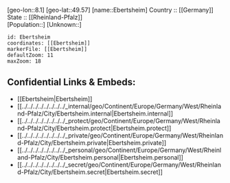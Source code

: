 ﻿---
location: [49.57,8.1] 
mapzoom: [7,12] 
mapmarker: city 
type: City
tags:
- geo/City


SpocWebEntityId: 29960
isDeleted: false
confidential: public

---
[geo-lon::8.1] 
[geo-lat::49.57] 
[name::Ebertsheim] 
Country :: [[Germany]]  
State :: [[Rheinland-Pfalz]]  
[Population::] 
[Unknown::] 


```leaflet
id: Ebertsheim
coordinates: [[Ebertsheim]] 
markerFile: [[Ebertsheim]] 
defaultZoom: 11 
maxZoom: 18
```


## Confidential Links & Embeds: 
- [[Ebertsheim|Ebertsheim]]  
- [[../../../../../../../../_internal/geo/Continent/Europe/Germany/West/Rheinland-Pfalz/City/Ebertsheim.internal|Ebertsheim.internal]] 
- [[../../../../../../../../_protect/geo/Continent/Europe/Germany/West/Rheinland-Pfalz/City/Ebertsheim.protect|Ebertsheim.protect]] 
- [[../../../../../../../../_private/geo/Continent/Europe/Germany/West/Rheinland-Pfalz/City/Ebertsheim.private|Ebertsheim.private]] 
- [[../../../../../../../../_personal/geo/Continent/Europe/Germany/West/Rheinland-Pfalz/City/Ebertsheim.personal|Ebertsheim.personal]] 
- [[../../../../../../../../_secret/geo/Continent/Europe/Germany/West/Rheinland-Pfalz/City/Ebertsheim.secret|Ebertsheim.secret]] 
